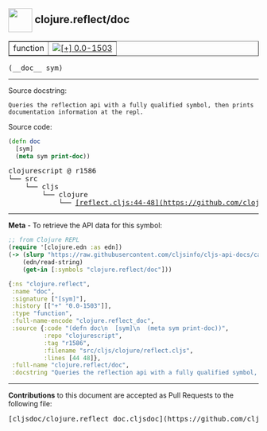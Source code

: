 ## <img width="48px" valign="middle" src="http://i.imgur.com/Hi20huC.png"> clojure.reflect/doc

 <table border="1">
<tr>

<td>function</td>
<td><a href="https://github.com/cljsinfo/cljs-api-docs/tree/0.0-1503"><img valign="middle" alt="[+] 0.0-1503" src="https://img.shields.io/badge/+-0.0--1503-lightgrey.svg"></a> </td>
</tr>
</table>

 <samp>
(__doc__ sym)<br>
</samp>

---




Source docstring:

```
Queries the reflection api with a fully qualified symbol, then prints
documentation information at the repl.
```

Source code:

```clj
(defn doc
  [sym]
  (meta sym print-doc))
```

 <pre>
clojurescript @ r1586
└── src
    └── cljs
        └── clojure
            └── <ins>[reflect.cljs:44-48](https://github.com/clojure/clojurescript/blob/r1586/src/cljs/clojure/reflect.cljs#L44-L48)</ins>
</pre>


---

__Meta__ - To retrieve the API data for this symbol:

```clj
;; from Clojure REPL
(require '[clojure.edn :as edn])
(-> (slurp "https://raw.githubusercontent.com/cljsinfo/cljs-api-docs/catalog/cljs-api.edn")
    (edn/read-string)
    (get-in [:symbols "clojure.reflect/doc"]))
```

```clj
{:ns "clojure.reflect",
 :name "doc",
 :signature ["[sym]"],
 :history [["+" "0.0-1503"]],
 :type "function",
 :full-name-encode "clojure.reflect_doc",
 :source {:code "(defn doc\n  [sym]\n  (meta sym print-doc))",
          :repo "clojurescript",
          :tag "r1586",
          :filename "src/cljs/clojure/reflect.cljs",
          :lines [44 48]},
 :full-name "clojure.reflect/doc",
 :docstring "Queries the reflection api with a fully qualified symbol, then prints\ndocumentation information at the repl."}

```

---

__Contributions__ to this document are accepted as Pull Requests to the following file:

 <pre>
[cljsdoc/clojure.reflect_doc.cljsdoc](https://github.com/cljsinfo/cljs-api-docs/blob/master/cljsdoc/clojure.reflect_doc.cljsdoc)
</pre>

